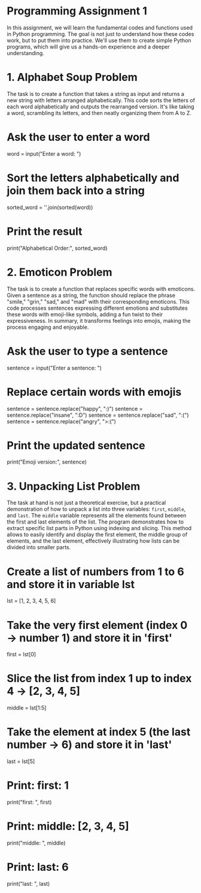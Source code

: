 # Programming Assignment 1
In this assignment, we will learn the fundamental codes and functions used in Python programming. The goal is not just to understand how these codes work, but to put them into practice. We'll use them to create simple Python programs, which will give us a hands-on experience and a deeper understanding. 


# 1. Alphabet Soup Problem

The task is to create a function that takes a string as input and returns a new string with letters arranged alphabetically. 
This code sorts the letters of each word alphabetically and outputs the rearranged version. 
It's like taking a word, scrambling its letters, and then neatly organizing them from A to Z.

# Ask the user to enter a word
word = input("Enter a word: ")

# Sort the letters alphabetically and join them back into a string
sorted_word = ''.join(sorted(word))

# Print the result
print("Alphabetical Order:", sorted_word)


# 2. Emoticon Problem

 The task is to create a function that replaces specific words with emoticons. 
 Given a sentence as a string, the function should replace the phrase "smile," "grin," "sad," and "mad" with their corresponding emoticons. 
 This code processes sentences expressing different emotions and substitutes these words with emoji-like symbols, adding a fun twist 
 to their expressiveness. In summary, it transforms feelings into emojis, making the process engaging and enjoyable.

# Ask the user to type a sentence
sentence = input("Enter a sentence: ")

# Replace certain words with emojis
sentence = sentence.replace("happy", ":)")
sentence = sentence.replace("insane", ":D")
sentence = sentence.replace("sad", ":(")
sentence = sentence.replace("angry", ">:(")

# Print the updated sentence
print("Emoji version:", sentence)


# 3. Unpacking List Problem

 The task at hand is not just a theoretical exercise, but a practical demonstration of how to unpack a list into three variables: 
 `first`, `middle`, and `last`. The `middle` variable represents all the elements found between the first and last elements of the list. 
 The program demonstrates how to extract specific list parts in Python using indexing and slicing. 
 This method allows to easily identify and display the first element, the middle group of elements, and the last element, 
 effectively illustrating how lists can be divided into smaller parts.

# Create a list of numbers from 1 to 6 and store it in variable Ist
Ist = [1, 2, 3, 4, 5, 6]     

# Take the very first element (index 0 → number 1) and store it in 'first'
first = Ist[0]               

# Slice the list from index 1 up to index 4 → [2, 3, 4, 5]
middle = Ist[1:5]             

# Take the element at index 5 (the last number → 6) and store it in 'last'
last = Ist[5]      

# Print: first:  1
print("first: ", first)       

# Print: middle:  [2, 3, 4, 5]
print("middle: ", middle)    

# Print: last:  6
print("last: ", last)         
